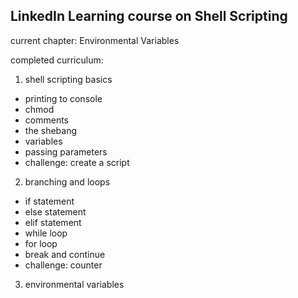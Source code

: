 ## LinkedIn Learning course on Shell Scripting
current chapter: Environmental Variables

completed curriculum:
1. shell scripting basics
- printing to console
- chmod
- comments
- the shebang
- variables
- passing parameters
- challenge: create a script

2. branching and loops
- if statement
- else statement
- elif statement
- while loop
- for loop
- break and continue
- challenge: counter

3. environmental variables

